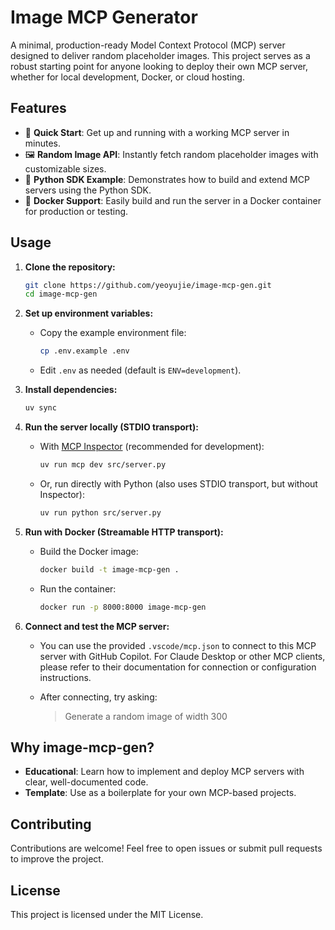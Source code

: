 # Image MCP Generator

A minimal, production-ready Model Context Protocol (MCP) server designed to deliver random placeholder images. This project serves as a robust starting point for anyone looking to deploy their own MCP server, whether for local development, Docker, or cloud hosting.

## Features

- 🚀 **Quick Start**: Get up and running with a working MCP server in minutes.
- 🖼️ **Random Image API**: Instantly fetch random placeholder images with customizable sizes.
- 🐍 **Python SDK Example**: Demonstrates how to build and extend MCP servers using the Python SDK.
- 🐳 **Docker Support**: Easily build and run the server in a Docker container for production or testing.

## Usage

1. **Clone the repository:**

   ```bash
   git clone https://github.com/yeoyujie/image-mcp-gen.git
   cd image-mcp-gen
   ```

2. **Set up environment variables:**

   - Copy the example environment file:
     ```bash
     cp .env.example .env
     ```
   - Edit `.env` as needed (default is `ENV=development`).

3. **Install dependencies:**

   ```bash
   uv sync
   ```

4. **Run the server locally (STDIO transport):**

   - With [MCP Inspector](https://github.com/modelcontextprotocol/inspector) (recommended for development):
     ```bash
     uv run mcp dev src/server.py
     ```
   - Or, run directly with Python (also uses STDIO transport, but without Inspector):
     ```bash
     uv run python src/server.py
     ```

5. **Run with Docker (Streamable HTTP transport):**

   - Build the Docker image:
     ```bash
     docker build -t image-mcp-gen .
     ```
   - Run the container:
     ```bash
     docker run -p 8000:8000 image-mcp-gen
     ```

6. **Connect and test the MCP server:**

   - You can use the provided `.vscode/mcp.json` to connect to this MCP server with GitHub Copilot. For Claude Desktop or other MCP clients, please refer to their documentation for connection or configuration instructions.
   - After connecting, try asking:

     > Generate a random image of width 300

## Why image-mcp-gen?

- **Educational**: Learn how to implement and deploy MCP servers with clear, well-documented code.
- **Template**: Use as a boilerplate for your own MCP-based projects.

## Contributing

Contributions are welcome! Feel free to open issues or submit pull requests to improve the project.

## License

This project is licensed under the MIT License.

